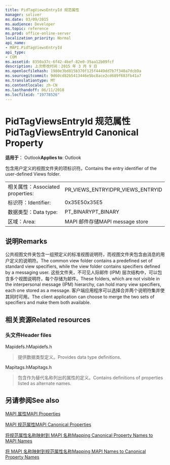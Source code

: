 ```yaml
---
title: PidTagViewsEntryId 规范属性
manager: soliver
ms.date: 03/09/2015
ms.audience: Developer
ms.topic: reference
ms.prod: office-online-server
localization_priority: Normal
api_name:
- MAPI.PidTagViewsEntryId
api_type:
- COM
ms.assetid: 8350a37c-6f42-4bef-82e0-35aa12b09fcf
description: 上次修改时间：2015 年 3 月 9 日
ms.openlocfilehash: 1980e3bd815b370f125f4449dd7b7f340a7dcb9a
ms.sourcegitcommit: 9d60cd82b5413446e5bc8ace2cd689f683fb41a7
ms.translationtype: MT
ms.contentlocale: zh-CN
ms.lasthandoff: 06/11/2018
ms.locfileid: "19778526"
---
```

# <a name="pidtagviewsentryid-canonical-property"></a><span data-ttu-id="43e65-103">PidTagViewsEntryId 规范属性</span><span class="sxs-lookup"><span data-stu-id="43e65-103">PidTagViewsEntryId Canonical Property</span></span>

  
  
<span data-ttu-id="43e65-104">**适用于**： Outlook</span><span class="sxs-lookup"><span data-stu-id="43e65-104">**Applies to**: Outlook</span></span> 
  
<span data-ttu-id="43e65-105">包含用户定义的视图文件夹的项标识符。</span><span class="sxs-lookup"><span data-stu-id="43e65-105">Contains the entry identifier of the user-defined Views folder.</span></span>
  
|||
|:-----|:-----|
|<span data-ttu-id="43e65-106">相关属性：</span><span class="sxs-lookup"><span data-stu-id="43e65-106">Associated properties:</span></span>  <br/> |<span data-ttu-id="43e65-107">PR_VIEWS_ENTRYID</span><span class="sxs-lookup"><span data-stu-id="43e65-107">PR_VIEWS_ENTRYID</span></span>  <br/> |
|<span data-ttu-id="43e65-108">标识符：</span><span class="sxs-lookup"><span data-stu-id="43e65-108">Identifier:</span></span>  <br/> |<span data-ttu-id="43e65-109">0x35E5</span><span class="sxs-lookup"><span data-stu-id="43e65-109">0x35E5</span></span>  <br/> |
|<span data-ttu-id="43e65-110">数据类型：</span><span class="sxs-lookup"><span data-stu-id="43e65-110">Data type:</span></span>  <br/> |<span data-ttu-id="43e65-111">PT_BINARY</span><span class="sxs-lookup"><span data-stu-id="43e65-111">PT_BINARY</span></span>  <br/> |
|<span data-ttu-id="43e65-112">区域：</span><span class="sxs-lookup"><span data-stu-id="43e65-112">Area:</span></span>  <br/> |<span data-ttu-id="43e65-113">MAPI 邮件存储</span><span class="sxs-lookup"><span data-stu-id="43e65-113">MAPI message store</span></span>  <br/> |
   
## <a name="remarks"></a><span data-ttu-id="43e65-114">说明</span><span class="sxs-lookup"><span data-stu-id="43e65-114">Remarks</span></span>

<span data-ttu-id="43e65-115">公共视图文件夹包含一组预定义的标准视图说明符，而视图文件夹包含由消息的用户定义的说明符。</span><span class="sxs-lookup"><span data-stu-id="43e65-115">The common view folder contains a predefined set of standard view specifiers, while the view folder contains specifiers defined by a messaging user.</span></span> <span data-ttu-id="43e65-116">这些文件夹，不可见人际邮件 (IPM) 层次结构中，可以包含多个视图说明符，每个存储为邮件。</span><span class="sxs-lookup"><span data-stu-id="43e65-116">These folders, which are not visible in the interpersonal message (IPM) hierarchy, can hold many view specifiers, each one stored as a message.</span></span> <span data-ttu-id="43e65-117">客户端应用程序可以选择合并两个说明符集并使其同时可用。</span><span class="sxs-lookup"><span data-stu-id="43e65-117">The client application can choose to merge the two sets of specifiers and make them both available.</span></span>
  
## <a name="related-resources"></a><span data-ttu-id="43e65-118">相关资源</span><span class="sxs-lookup"><span data-stu-id="43e65-118">Related resources</span></span>

### <a name="header-files"></a><span data-ttu-id="43e65-119">头文件</span><span class="sxs-lookup"><span data-stu-id="43e65-119">Header files</span></span>

<span data-ttu-id="43e65-120">Mapidefs.h</span><span class="sxs-lookup"><span data-stu-id="43e65-120">Mapidefs.h</span></span>
  
> <span data-ttu-id="43e65-121">提供数据类型定义。</span><span class="sxs-lookup"><span data-stu-id="43e65-121">Provides data type definitions.</span></span>
    
<span data-ttu-id="43e65-122">Mapitags.h</span><span class="sxs-lookup"><span data-stu-id="43e65-122">Mapitags.h</span></span>
  
> <span data-ttu-id="43e65-123">包含作为替代名称列出的属性的定义。</span><span class="sxs-lookup"><span data-stu-id="43e65-123">Contains definitions of properties listed as alternate names.</span></span>
    
## <a name="see-also"></a><span data-ttu-id="43e65-124">另请参阅</span><span class="sxs-lookup"><span data-stu-id="43e65-124">See also</span></span>



[<span data-ttu-id="43e65-125">MAPI 属性</span><span class="sxs-lookup"><span data-stu-id="43e65-125">MAPI Properties</span></span>](mapi-properties.md)
  
[<span data-ttu-id="43e65-126">MAPI 规范属性</span><span class="sxs-lookup"><span data-stu-id="43e65-126">MAPI Canonical Properties</span></span>](mapi-canonical-properties.md)
  
[<span data-ttu-id="43e65-127">将规范属性名称映射到 MAPI 名称</span><span class="sxs-lookup"><span data-stu-id="43e65-127">Mapping Canonical Property Names to MAPI Names</span></span>](mapping-canonical-property-names-to-mapi-names.md)
  
[<span data-ttu-id="43e65-128">将 MAPI 名称映射到规范属性名称</span><span class="sxs-lookup"><span data-stu-id="43e65-128">Mapping MAPI Names to Canonical Property Names</span></span>](mapping-mapi-names-to-canonical-property-names.md)


